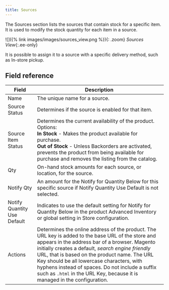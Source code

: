 ```yaml
---
title: Sources
---
```


The Sources section lists the sources that contain stock for a specific item. It is used to modify the stock quantity for each item in a source.

![]({% link images/images/sources_view.png %}){: .zoom}
_Sources View_{:.ee-only}

It is possible to assign it to a source with a specific delivery method, such as In-store pickup.

## Field reference

|Field|Description|
|--- |--- |
|Name|The unique name for a source.|
|Source Status|Determines if the source is enabled for that item.|
|Source Item Status|Determines the current availability of the product. Options:<br />**In Stock** - Makes the product available for purchase.<br />**Out of Stock** - Unless Backorders are activated, prevents the product from being available for purchase and removes the listing from the catalog.|
|Qty|On-hand stock amounts for each source, or location, for the source.|
|Notify Qty|An amount for the Notify for Quantity Below for this specific source if Notify Quantity Use Default is not selected.|
|Notify Quantity Use Default|Indicates to use the default setting for Notify for Quantity Below in the product Advanced Inventory or global setting in Store configuration.|
|Actions|Determines the online address of the product. The URL key is added to the base URL of the store and appears in the address bar of a browser. Magento initially creates a default, _search engine friendly_ URL, that is based on the product name. The URL Key should be all lowercase characters, with hyphens instead of spaces. Do not include a suffix such as `.html` in the URL Key, because  it is managed in the configuration.|